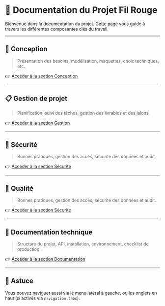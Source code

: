 # 📘 Documentation du Projet Fil Rouge

Bienvenue dans la documentation du projet. Cette page vous guide à travers les différentes composantes clés du travail.

---

## 🧠 Conception

> Présentation des besoins, modélisation, maquettes, choix techniques, etc.

👉 [Accéder à la section Conception](conception/index.md)

---

## 📋 Gestion de projet

> Planification, suivi des tâches, gestion des livrables et des jalons.

👉 [Accéder à la section Gestion](gestion/index.md)

---

## 🔐 Sécurité

> Bonnes pratiques, gestion des accès, sécurité des données et audit.

👉 [Accéder à la section Sécurité](securite/index.md)

---

## 🌟 Qualité

> Bonnes pratiques, gestion des accès, sécurité des données et audit.

👉 [Accéder à la section Sécurité](securite/index.md)

---

## 📄 Documentation technique

> Structure du projet, API, installation, environnement, checklist de production.

👉 [Accéder à la section Documentation](documentation/index.md)

---

## 📌 Astuce

Vous pouvez naviguer aussi via le menu latéral à gauche, ou les onglets en haut (si activés via `navigation.tabs`).




